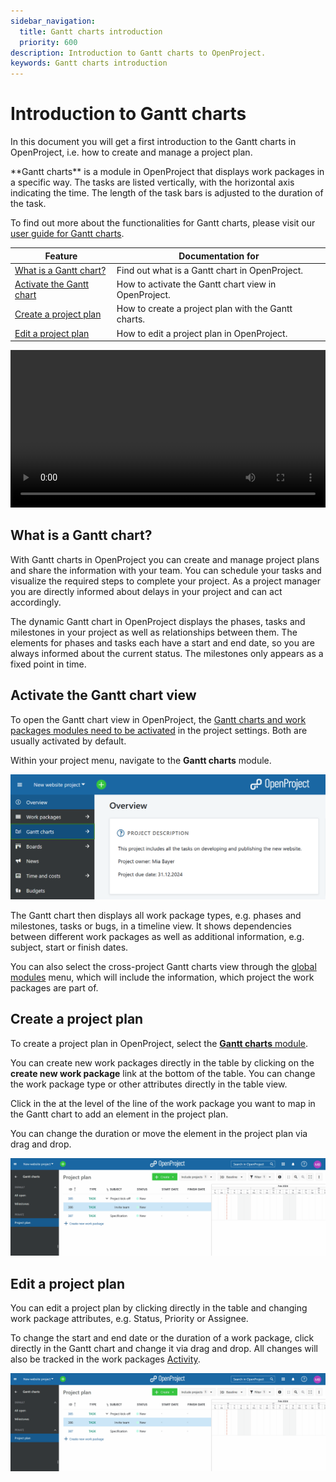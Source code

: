 ```yaml
---
sidebar_navigation:
  title: Gantt charts introduction
  priority: 600
description: Introduction to Gantt charts to OpenProject.
keywords: Gantt charts introduction
---
```


# Introduction to Gantt charts

In this document you will get a first introduction to the Gantt charts in OpenProject, i.e. how to create and manage a project plan.

<div class="glossary">
**Gantt charts** is a module in OpenProject that displays work packages in a specific way. The tasks are listed vertically, with the horizontal axis indicating the time. The length of the task bars is adjusted to the duration of the task.
</div>

To find out more about the functionalities for Gantt charts, please visit our [user guide for Gantt charts](../../user-guide/gantt-chart).

| Feature                                                    | Documentation for                                    |
|------------------------------------------------------------|------------------------------------------------------|
| [What is a Gantt chart?](#what-is-a-gantt-chart)           | Find out what is a Gantt chart in OpenProject.       |
| [Activate the Gantt chart](#activate-the-gantt-chart-view) | How to activate the Gantt chart view in OpenProject. |
| [Create a project plan](#create-a-project-plan)            | How to create a project plan with the Gantt charts.  |
| [Edit a project plan](#edit-a-project-plan)                | How to edit a project plan in OpenProject.           |

<video src="https://openproject-docs.s3.eu-central-1.amazonaws.com/videos/OpenProject-Project-Plan-and-Timelines-Gantt-charts.mp4" type="video/mp4" controls="" style="width:100%"></video>

## What is a Gantt chart?

With Gantt charts in OpenProject you can create and manage project plans and share the information with your team. You can schedule your tasks and visualize the required steps to complete your project. As a project manager you are directly informed about delays in your project and can act accordingly.

The dynamic Gantt chart in OpenProject displays the phases, tasks and milestones in your project as well as relationships between them. The elements for phases and tasks each have a start and end date, so you are always informed about the current status. The milestones only appears as a fixed point in time.

## Activate the Gantt chart view

To open the Gantt chart view in OpenProject, the [Gantt charts and work packages modules need to be activated](../../user-guide/projects/project-settings/modules/) in the project settings. Both are usually activated by default.

Within your project menu, navigate to the **Gantt charts** module.

![Select the Gantt charts module in OpenProject](openproject-user-guide-select-gantt-charts-module.png)

The Gantt chart then displays all work package types, e.g. phases and milestones, tasks or bugs, in a timeline view. It shows dependencies between different work packages as well as additional information, e.g. subject, start or finish dates. 

You can also select the cross-project Gantt charts view through the [global modules](../../user-guide/home/global-modules/) menu, which will include the information, which project the work packages are part of. 

## Create a project plan

To create a project plan in OpenProject, select the [**Gantt charts** module](../../user-guide/gantt-chart/).

You can create new work packages directly in the table by clicking on the **create new work package** link at the bottom of the table. You can change the work package type or other attributes directly in the table view.

Click in the at the level of the line of the work package you want to map in the Gantt chart to add an element in the project plan. 

You can change the duration or move the element in the project plan via drag and drop.

![create a project plan](openproject-user-guide-create-project-plan.gif)

## Edit a project plan

You can edit a project plan by clicking directly in the table and changing work package attributes, e.g. Status, Priority or Assignee.

To change the start and end date or the duration of a work package, click directly in the Gantt chart and change it via drag and drop.
All changes will also be tracked in the work packages [Activity](../../user-guide/activity).

![edit the project plan](openproject-user-guide-edit-project-plan.gif)

